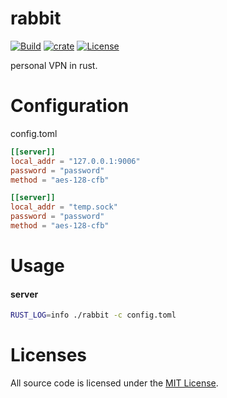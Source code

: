# rabbit

[![Build](https://github.com/cssivision/rabbit/workflows/build/badge.svg)](
https://github.com/cssivision/rabbit/actions)
[![crate](https://img.shields.io/crates/v/rabbit.svg)](https://crates.io/crates/rabbit)
[![License](http://img.shields.io/badge/license-mit-blue.svg)](https://github.com/cssivision/rabbit/blob/master/LICENSE)

personal VPN in rust.

# Configuration
config.toml
```toml
[[server]]
local_addr = "127.0.0.1:9006"
password = "password"
method = "aes-128-cfb"

[[server]]
local_addr = "temp.sock"
password = "password"
method = "aes-128-cfb"
```

# Usage 
#### server
```sh
RUST_LOG=info ./rabbit -c config.toml
```

# Licenses

All source code is licensed under the [MIT License](https://github.com/cssivision/rabbit/blob/master/LICENSE).
